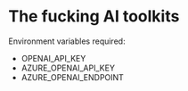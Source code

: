 # The fucking AI toolkits

Environment variables required:
- OPENAI_API_KEY
- AZURE_OPENAI_API_KEY
- AZURE_OPENAI_ENDPOINT